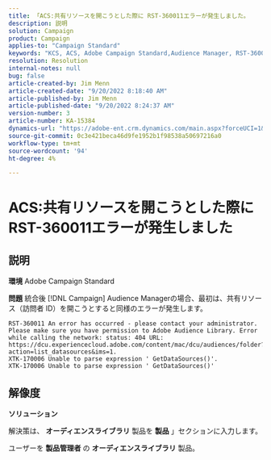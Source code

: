 ```yaml
---
title: 「ACS:共有リソースを開こうとした際に RST-360011エラーが発生しました。
description: 説明
solution: Campaign
product: Campaign
applies-to: "Campaign Standard"
keywords: "KCS, ACS, Adobe Campaign Standard,Audience Manager, RST-360011, error, open shared resource"
resolution: Resolution
internal-notes: null
bug: false
article-created-by: Jim Menn
article-created-date: "9/20/2022 8:18:40 AM"
article-published-by: Jim Menn
article-published-date: "9/20/2022 8:24:37 AM"
version-number: 3
article-number: KA-15384
dynamics-url: "https://adobe-ent.crm.dynamics.com/main.aspx?forceUCI=1&pagetype=entityrecord&etn=knowledgearticle&id=b3a386d3-bc38-ed11-9db1-0022480866ad"
source-git-commit: 0c3e421beca46d9fe1952b1f98538a50697216a0
workflow-type: tm+mt
source-wordcount: '94'
ht-degree: 4%

---
```


# ACS:共有リソースを開こうとした際に RST-360011エラーが発生しました

## 説明


<b>環境</b>
Adobe Campaign Standard

<b>問題</b>
統合後 [!DNL Campaign] Audience Managerの場合、最初は、共有リソース（訪問者 ID）を開こうとすると同様のエラーが発生します。


```
RST-360011 An error has occurred - please contact your administrator.
Please make sure you have permission to Adobe Audience Library. Error while calling the network: status: 404 URL: https://dcu.experiencecloud.adobe.com/content/mac/dcu/audiences/folder?action=list_datasources&ims=1.
XTK-170006 Unable to parse expression ' GetDataSources()'.
XTK-170006 Unable to parse expression ' GetDataSources()'
```





## 解像度


<b>ソリューション</b>

解決策は、 <b>オーディエンスライブラリ</b> 製品を <b>製品</b> 」セクションに入力します。

ユーザーを <b>製品管理者</b> の <b>オーディエンスライブラリ</b> 製品。

